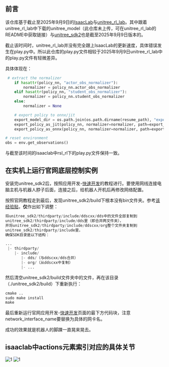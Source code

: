 ## 前言
该仓库基于截止至2025年9月9日的[IsaacLab](https://github.com/six4five/IsaacLab_20250909.git)与[unitree_rl_lab](https://github.com/unitreerobotics/unitree_rl_lab.git)。其中跟着unitree_rl_lab中下载的unitree_model（此仓库未上传，可在unitree_rl_lab的README中获取链接）与[unitree_sdk2](https://github.com/six4five/unitree_sdk2_20250909.git)也是截至2025年9月9日版本的。

截止该时间时，unitree_rl_lab并没有完全跟上IsaacLab的更新速度，具体错误发生在play.py中。所以此仓库的play.py文件相较于2025年9月9日unitree_rl_lab中的play.py文件有轻微差异。

具体体现在：
```python
 # extract the normalizer
    if hasattr(policy_nn, "actor_obs_normalizer"):
        normalizer = policy_nn.actor_obs_normalizer
    elif hasattr(policy_nn, "student_obs_normalizer"):
        normalizer = policy_nn.student_obs_normalizer
    else:
        normalizer = None

    # export policy to onnx/jit
    export_model_dir = os.path.join(os.path.dirname(resume_path), "exported")
    export_policy_as_jit(policy_nn, normalizer=normalizer, path=export_model_dir, filename="policy.pt")
    export_policy_as_onnx(policy_nn, normalizer=normalizer, path=export_model_dir, filename="policy.onnx")
```
```python
# reset environment
obs = env.get_observations()
```
与截至该时间的isaaclab中rsl_rl下的play.py文件保持一致。

## 在实机上运行官网底层控制实例
安装完unitree_sdk2后，按照应用开发-[快速开发](https://support.unitree.com/home/zh/G1_developer/quick_development)的教程进行。要使用网线连接电脑主机与机器人脖子后面，连接之后，给机器人开机后再修改网络配置。

按照官网教程走到最后，发现unitree_sdk2/build下根本没有bin文件夹。参考[该经验贴](https://henchat.net/unitree-go2-sdk-trouble-solution/)，**仅**作出如下调整：
```python
将unitree_sdk2/thirdparty/include/ddscxx/dds中的文件全部复制到
unitree_sdk2/thirdparty/include/dds里（即合并两文件夹），
并将unitree_sdk2/thirdparty/include/ddscxx/org整个文件夹复制到
unitree_sdk2/thirdparty/include里，
确保SDK目录是以下结构：

...
 |- thirdparty/
    |- include/
       |- dds/（与ddscxx/dds合并）
       |- org/（从ddscxx中复制）
       |- ...

```

然后清空unitree_sdk2/build文件夹中的文件，再在该目录（./unitree_sdk2/build）下重新执行：
```python
cmake ..
sudo make install
make
```
最后重新运行官网应用开发-[快速开发](https://support.unitree.com/home/zh/G1_developer/quick_development)页面的最下方代码块，注意network_interface_name要替换为具体的网卡名。

成功的效果就是机器人的脚踝一直晃来晃去。

## isaaclab中actions元素索引对应的具体关节

![1](/unitree_rl_lab/z_image/actions00-15.jpeg )
![1](/unitree_rl_lab/z_image/actions16-28.jpeg )